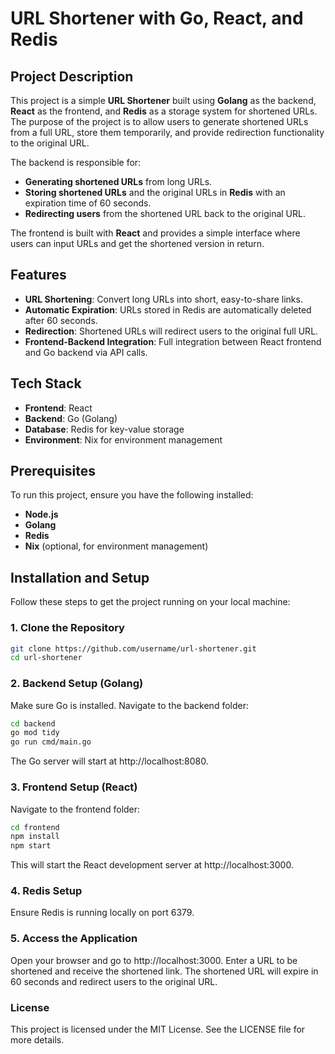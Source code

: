 # URL Shortener with Go, React, and Redis

## Project Description

This project is a simple **URL Shortener** built using **Golang** as the backend, **React** as the frontend, and **Redis** as a storage system for shortened URLs. The purpose of the project is to allow users to generate shortened URLs from a full URL, store them temporarily, and provide redirection functionality to the original URL.

The backend is responsible for:
- **Generating shortened URLs** from long URLs.
- **Storing shortened URLs** and the original URLs in **Redis** with an expiration time of 60 seconds.
- **Redirecting users** from the shortened URL back to the original URL.

The frontend is built with **React** and provides a simple interface where users can input URLs and get the shortened version in return.

## Features

- **URL Shortening**: Convert long URLs into short, easy-to-share links.
- **Automatic Expiration**: URLs stored in Redis are automatically deleted after 60 seconds.
- **Redirection**: Shortened URLs will redirect users to the original full URL.
- **Frontend-Backend Integration**: Full integration between React frontend and Go backend via API calls.

## Tech Stack

- **Frontend**: React
- **Backend**: Go (Golang)
- **Database**: Redis for key-value storage
- **Environment**: Nix for environment management

## Prerequisites

To run this project, ensure you have the following installed:

- **Node.js**
- **Golang**
- **Redis**
- **Nix** (optional, for environment management)

## Installation and Setup

Follow these steps to get the project running on your local machine:

### 1. Clone the Repository

```bash
git clone https://github.com/username/url-shortener.git
cd url-shortener
```
### 2. Backend Setup (Golang)
Make sure Go is installed.
Navigate to the backend folder:
```bash
cd backend
go mod tidy
go run cmd/main.go
```
The Go server will start at http://localhost:8080.

### 3. Frontend Setup (React)
Navigate to the frontend folder:
```bash
cd frontend
npm install
npm start
```
This will start the React development server at http://localhost:3000.

### 4. Redis Setup
Ensure Redis is running locally on port 6379.

### 5. Access the Application
Open your browser and go to http://localhost:3000.
Enter a URL to be shortened and receive the shortened link.
The shortened URL will expire in 60 seconds and redirect users to the original URL.

### License
This project is licensed under the MIT License. See the LICENSE file for more details.
